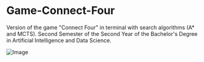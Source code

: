# Game-Connect-Four
Version of the game "Connect Four" in terminal with search algorithms (A* and MCTS). Second Semester of the Second Year of the Bachelor's Degree in Artificial Intelligence and Data Science.

![Image](https://github.com/user-attachments/assets/ac54c2ef-523a-4c62-b197-e47d8204e26a)
